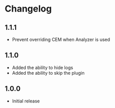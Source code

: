 # Changelog

## 1.1.1

- Prevent overriding CEM when Analyzer is used

## 1.1.0

- Added the ability to hide logs
- Added the ability to skip the plugin

## 1.0.0

- Initial release